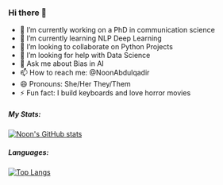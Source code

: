 ### Hi there 👋

- 🔭 I’m currently working on a PhD in communication science
- 🌱 I’m currently learning NLP Deep Learning 
- 👯 I’m looking to collaborate on Python Projects
- 🤔 I’m looking for help with Data Science
- 💬 Ask me about Bias in AI
- 📫 How to reach me: @NoonAbdulqadir
- 😄 Pronouns: She/Her They/Them
- ⚡ Fun fact: I build keyboards and love horror movies

##### My Stats:
[![Noon's GitHub stats](https://github-readme-stats.vercel.app/api?username=noon-abdulqadir&show_icons=true&theme=default)](https://github.com/noon-abdulqadir/github-readme-stats)

##### Languages:
[![Top Langs](https://github-readme-stats.vercel.app/api/top-langs/?username=noon-abdulqadir&layout=compact)](https://github.com/noon-abdulqadir/github-readme-stats)
